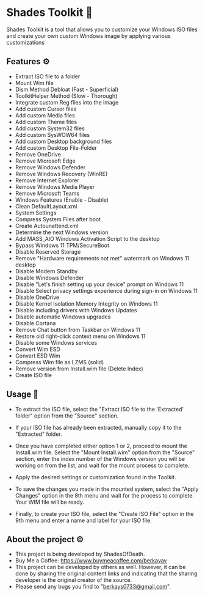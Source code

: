 # Shades Toolkit 💎

Shades Toolkit is a tool that allows you to customize your Windows ISO files and create your own custom Windows image by applying various customizations

## Features ⚙️

- Extract ISO file to a folder
- Mount Wim file
- Dism Method Debloat (Fast - Superficial)
- ToolkitHelper Method (Slow - Thorough)
- Integrate custom Reg files into the image
- Add custom Cursor files
- Add custom Media files
- Add custom Theme files
- Add custom System32 files
- Add custom SysWOW64 files
- Add custom Desktop background files
- Add custom Desktop File-Folder
- Remove OneDrive
- Remove Microsoft Edge
- Remove Windows Defender
- Remove Windows Recovery (WinRE)
- Remove Internet Explorer
- Remove Windows Media Player
- Remove Microsoft Teams
- Windows Features (Enable - Disable)
- Clean DefaultLayout.xml
- System Settings
- Compress System Files after boot
- Create Autounattend.xml
- Determine the next Windows version
- Add MASS_AIO Windows Activation Script to the desktop
- Bypass Windows 11 TPM/SecureBoot
- Disable Reserved Storage
- Remove "Hardware requirements not met" watermark on Windows 11 desktop
- Disable Modern Standby
- Disable Windows Defender
- Disable "Let's finish setting up your device" prompt on Windows 11
- Disable Select privacy settings experience during sign-in on Windows 11
- Disable OneDrive
- Disable Kernel Isolation Memory Integrity on Windows 11
- Disable including drivers with Windows Updates
- Disable automatic Windows upgrades
- Disable Cortana
- Remove Chat button from Taskbar on Windows 11
- Restore old right-click context menu on Windows 11
- Disable some Windows services
- Convert Wim ESD
- Convert ESD Wim
- Compress Wim file as LZMS (solid)
- Remove version from Install.wim file (Delete Index)
- Create ISO file

## Usage 📖

- To extract the ISO file, select the "Extract ISO file to the 'Extracted' folder" option from the "Source" section.

- If your ISO file has already been extracted, manually copy it to the "Extracted" folder.

- Once you have completed either option 1 or 2, proceed to mount the Install.wim file. Select the "Mount Install.wim" option from the "Source" section, enter the index number of the Windows version you will be working on from the list, and wait for the mount process to complete.

- Apply the desired settings or customization found in the Toolkit.

- To save the changes you made in the mounted system, select the "Apply Changes" option in the 8th menu and wait for the process to complete. Your WIM file will be ready.

- Finally, to create your ISO file, select the "Create ISO File" option in the 9th menu and enter a name and label for your ISO file.

## About the project ©️
- This project is being developed by ShadesOfDeath.
- Buy Me a Coffee: https://www.buymeacoffee.com/berkayay
- This project can be developed by others as well. However, it can be done by sharing the original content links and indicating that the sharing developer is the original creator of the source.
- Please send any bugs you find to "berkays0733@gmail.com".
